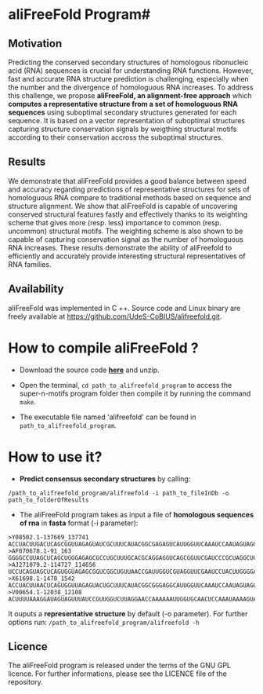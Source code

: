 # aliFreeFold Program#

## Motivation

Predicting the conserved secondary structures of homologous ribonucleic acid (RNA) sequences is crucial for understanding RNA functions. However, fast and accurate RNA structure prediction is challenging, especially when the number and the divergence of homologuous RNA increases. To address this challenge, we propose **aliFreeFold, an alignment-free approach** which **computes a representative structure from a set of homologuous RNA sequences** using suboptimal secondary structures generated for each sequence. It is based on a vector representation of suboptimal structures capturing structure conservation signals by weigthing structural motifs according to their conservation accross the suboptimal structures.

## Results

We demonstrate that aliFreeFold provides a good balance between speed and accuracy regarding predictions of representative structures for sets of homologuous RNA compare to traditional methods based on sequence and structure alignment. We show that aliFreeFold is capable of uncovering conserved structural features fastly and effectively thanks to its  weighting scheme that gives more (resp. less) importance to common (resp. uncommon) structural motifs. The weighting scheme is also shown to be capable of capturing conservation signal as the number of homologuous RNA increases. These results demonstrate the ability of aliFreefold to efficiently and accurately provide interesting structural representatives of RNA families.

## Availability

aliFreeFold was implemented in C ++. Source code and Linux binary are freely available at https://github.com/UdeS-CoBIUS/alifreefold.git.

# How to compile aliFreeFold ? #

* Download the source code **[here](https://github.com/UdeS-CoBIUS/alifreefold.git)** and unzip.

* Open the terminal, `cd path_to_alifreefold_program` to access the super-n-motifs program folder then compile it by running the command `make`.

* The executable file named 'alifreefold' can be found in `path_to_alifreefold_program`.

# How to use it? #

* **Predict consensus secondary structures** by calling: 
```
/path_to_alifreefold_program/alifreefold -i path_to_fileInDb -o path_to_folderOfResults
```

* The aliFreeFold program takes as input a file of **homologous sequences of rna** in **fasta** format (-i parameter):

```
>Y08502.1-137669_137741
ACCUACUUGACUCAGCGGUUAGAGUAUCGCUUUCAUACGGCGAGAGUCAUUGGUUCAAAUCCAAUAGUAGGUA
>AF070678.1-91_163
GGGGCCUUAGCUCAGCUGGGAGAGCGCCUGCUUUGCACGCAGGAGGUCAGCGGUUCGAUCCCGCUAGGCUCCA
>AJ271079.2-114727_114656
UCCUCAGUAGCUCAGUGGUAGAGCGGUCGGCUGUUAACCGAUUGGUCGUAGGUUCGAAUCCUACUUGGGGAG
>X61698.1-1470_1542
ACCUACUUAACUCAGUGGUUAGAGUACUGCUUUCAUACGGCGGGAGGCAUUGGUUCAAAUCCAAUAGUAGGUA
>V00654.1-12038_12108
ACUUUUAAAGGAUAGUAGUUUAUCCGUUGGUCUUAGGAACCAAAAAAUUGGUGCAACUCCAAAUAAAAGUA

```
It ouputs a **representative structure** by default (-o parameter).
For further options run: `/path_to_alifreefold_program/alifreefold -h`

## Licence ##

The aliFreeFold program is released under the terms of the GNU GPL licence. For further informations, please see the LICENCE file of the repository.


